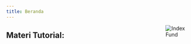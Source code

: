 ```yaml
---
title: Beranda
---
```


<img src="https://openclipart.org/download/196065/index-fund.svg" style="max-width:15%;min-width:40px;float:right;" alt="Index Fund" />

## Materi Tutorial:


